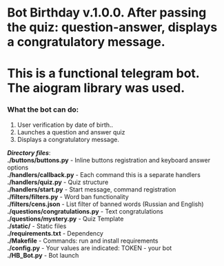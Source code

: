 # **Bot Birthday v.1.0.0. After passing the quiz: question-answer, displays a congratulatory message.**
# **This is a functional telegram bot. The aiogram library was used.**


### What the bot can do:
1. User verification by date of birth..
2. Launches a question and answer quiz
3. Displays a congratulatory message. 


***Directory files***:\
**./buttons/buttons.py** - Inline buttons registration and keyboard answer options\
**./handlers/callback.py** - Each command this is a separate handlers\
**./handlers/quiz.py** - Quiz structure\
**./handlers/start.py** - Start message, command registration\
**./filters/filters.py** - Word ban functionality\
**./filters/cens.json** - List filter of banned words (Russian and English)\
**./questions/congratulations.py** - Text congratulations\
**./questions/mystery.py** - Quiz Template\
**./static/** - Static files\
**./requirements.txt** - Dependency\
**./Makefile** - Commands: run and install requirements\
**./config.py** - Your values are indicated: TOKEN - your bot\
**./HB_Bot.py** - Bot launch
